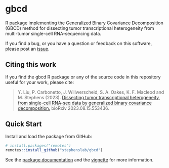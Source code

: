 # gbcd

R package implementing the Generalized Binary Covariance Decomposition
(GBCD) method for dissecting tumor transcriptional heterogeneity
from multi-tumor single-cell RNA-sequencing data.
	
If you find a bug, or you have a question or feedback on this software,
please post an [issue][issues].

## Citing this work

If you find the gbcd R package or any of the source code in this
repository useful for your work, please cite:

> Y. Liu, P. Carbonetto, J. Willwerscheid, S. A. Oakes, K. F. Macleod
> and M. Stephens (2023). [Dissecting tumor transcriptional
> heterogeneity, from single-cell RNA-seq data by generalized binary
> covariance decomposition.][gbcd-biorxiv] bioRxiv 2023.08.15.553436.

## Quick Start

Install and load the package from GitHub: 

```r
# install.packages("remotes")
remotes::install_github("stephenslab/gbcd")
```

See the [package documentation][pkgdown] and the [vignette][vignette]
for more information.

[pkgdown]: https://stephenslab.github.io/gbcd/
[vignette]: https://stephenslab.github.io/gbcd/articles/hnscc.html
[gbcd-biorxiv]: https://doi.org/10.1101/2023.08.15.553436
[issues]: https://github.com/stephenslab/gbcd/issues
